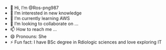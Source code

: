 - 👋 Hi, I’m @Ros-png987
- 👀 I’m interested in new knowledge
- 🌱 I’m currently learning AWS 
- 💞️ I’m looking to collaborate on ...
- 📫 How to reach me ...
- 😄 Pronouns: She
- ⚡ Fun fact: I have BSc degree in Rdiologic sciences and love exploring IT

<!---
Ros-png987/Ros-png987 is a ✨ special ✨ repository because its `README.md` (this file) appears on your GitHub profile.
You can click the Preview link to take a look at your changes.
--->
